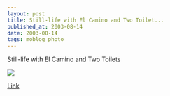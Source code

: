 ```yaml
---
layout: post
title: Still-life with El Camino and Two Toilet...
published_at: 2003-08-14
date: 2003-08-14
tags: moblog photo
---
```


Still-life with El Camino and Two Toilets  

[![](3f3b1febafc95_thumb_Image_36.jpg)](http://dietrich.ganx4.com/images/moblog/3f3b1febafc95_Image_36.jpg)  

[Link]()  